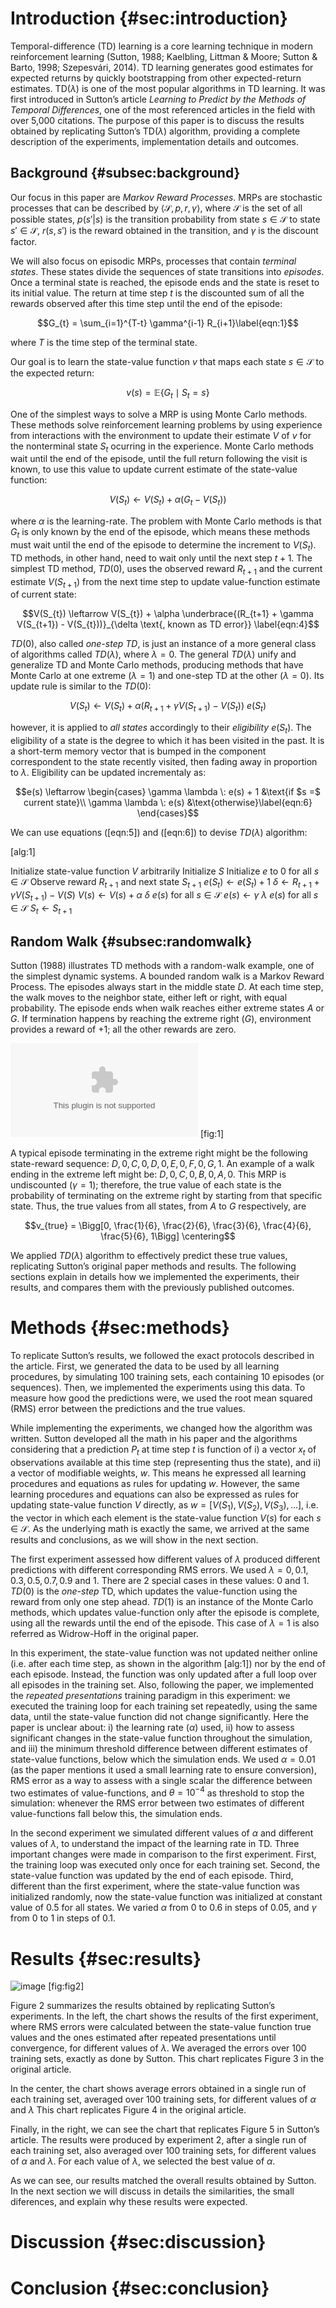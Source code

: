 Introduction {#sec:introduction}
============

Temporal-difference (TD) learning is a core learning technique in modern
reinforcement learning (Sutton, 1988; Kaelbling, Littman & Moore; Sutton
& Barto, 1998; Szepesvári, 2014). TD learning generates good estimates
for expected returns by quickly bootstrapping from other expected-return
estimates. TD($\lambda$) is one of the most popular algorithms in TD
learning. It was first introduced in Sutton’s article *Learning to
Predict by the Methods of Temporal Differences*, one of the most
referenced articles in the field with over 5,000 citations. The purpose
of this paper is to discuss the results obtained by replicating Sutton’s
TD($\lambda$) algorithm, providing a complete description of the
experiments, implementation details and outcomes.

Background {#subsec:background}
----------

Our focus in this paper are *Markov Reward Processes*. MRPs are
stochastic processes that can be described by
$\langle\mathcal{S}, p, r, \gamma\rangle$, where $\mathcal{S}$ is the
set of all possible states, $p(s'|s)$ is the transition probability from
state $s \in \mathcal{S}$ to state $s' \in \mathcal{S}$, $r(s, s')$ is
the reward obtained in the transition, and $\gamma$ is the discount
factor.

We will also focus on episodic MRPs, processes that contain *terminal
states*. These states divide the sequences of state transitions into
*episodes*. Once a terminal state is reached, the episode ends and the
state is reset to its initial value. The return at time step $t$ is the
discounted sum of all the rewards observed after this time step until
the end of the episode:

$$G_{t} = \sum_{i=1}^{T-t} \gamma^{i-1} R_{i+1}\label{eqn:1}$$

where *T* is the time step of the terminal state.

Our goal is to learn the state-value function $v$ that maps each state
$s \in \mathcal{S}$ to the expected return:

$$v(s) = \mathbb{E}\{G_{t} \mid S_{t} = s\}\label{eqn:2}$$

One of the simplest ways to solve a MRP is using Monte Carlo methods.
These methods solve reinforcement learning problems by using experience
from interactions with the environment to update their estimate $V$ of
$v$ for the nonterminal state $S_{t}$ ocurring in the experience. Monte
Carlo methods wait until the end of the episode, until the full return
following the visit is known, to use this value to update current
estimate of the state-value function:

$$V(S_{t}) \leftarrow V(S_{t}) + \alpha(G_{t} - V(S_{t}))\label{eqn:3}$$

where $\alpha$ is the learning-rate. The problem with Monte Carlo
methods is that $G_{t}$ is only known by the end of the episode, which
means these methods must wait until the end of the episode to determine
the increment to $V(S_{t})$. TD methods, in other hand, need to wait
only until the next step $t + 1$. The simplest TD method, $TD(0)$, uses
the observed reward $R_{t+1}$ and the current estimate $V(S_{t+1})$ from
the next time step to update value-function estimate of current state:

$$V(S_{t}) \leftarrow V(S_{t}) + \alpha \underbrace{(R_{t+1} + \gamma V(S_{t+1}) - V(S_{t}))}_{\delta \text{, known as TD error}} \label{eqn:4}$$

$TD(0)$, also called *one-step TD*, is just an instance of a more
general class of algorithms called $TD(\lambda)$, where $\lambda = 0$.
The general $TD(\lambda)$ unify and generalize TD and Monte Carlo
methods, producing methods that have Monte Carlo at one extreme
($\lambda = 1$) and one-step TD at the other ($\lambda = 0$). Its update
rule is similar to the $TD(0)$:

$$V(S_{t}) \leftarrow V(S_{t}) + \alpha (R_{t+1} + \gamma V(S_{t+1}) - V(S_{t})) \: e(S_{t})\label{eqn:5}$$

however, it is applied to *all states* accordingly to their
*eligibility* $e(S_{t})$. The eligibility of a state is the degree to
which it has been visited in the past. It is a short-term memory vector
that is bumped in the component correspondent to the state recently
visited, then fading away in proportion to $\lambda$. Eligibility can be
updated incrementaly as:

$$e(s) \leftarrow \begin{cases}
                            \gamma \lambda \: e(s) + 1 &\text{if $s =$ current state}\\
                            \gamma \lambda \: e(s) &\text{otherwise}\label{eqn:6}
    \end{cases}$$

We can use equations ([eqn:5]) and ([eqn:6]) to devise $TD(\lambda)$
algorithm:

[alg:1]

Initialize state-value function $V$ arbitrarily Initialize $S$
Initialize $e$ to $0$ for all $s \in \mathcal{S}$ Observe reward
$R_{t+1}$ and next state $S_{t+1}$ $e(S_{t}) \gets e(S_{t}) + 1$
$\delta \gets R_{t+1} + \gamma V(S_{t+1}) - V(S)$
$V(s) \gets V(s) + \alpha \: \delta \: e(s)$ for all $s \in \mathcal{S}$
$e(s) \gets \gamma \: \lambda \: e(s)$ for all $s \in \mathcal{S}$
$S_{t} \gets S_{t+1}$

Random Walk {#subsec:randomwalk}
-----------

Sutton (1988) illustrates TD methods with a random-walk example, one of
the simplest dynamic systems. A bounded random walk is a Markov Reward
Process. The episodes always start in the middle state $D$. At each time
step, the walk moves to the neighbor state, either left or right, with
equal probability. The episode ends when walk reaches either extreme
states $A$ or $G$. If termination happens by reaching the extreme right
($G$), environment provides a reward of +1; all the other rewards are
zero.

![image](./images/random_walk.eps) [fig:1]

A typical episode terminating in the extreme right might be the
following state-reward sequence: $D, 0, C, 0, D, 0, E, 0, F, 0, G, 1$.
An example of a walk ending in the extreme left might be:
$D, 0, C, 0, B, 0, A, 0$. This MRP is undiscounted ($\gamma = 1$);
therefore, the true value of each state is the probability of
terminating on the extreme right by starting from that specific state.
Thus, the true values from all states, from $A$ to $G$ respectively, are

$$v_{true} = \Bigg[0, \frac{1}{6}, \frac{2}{6}, \frac{3}{6}, \frac{4}{6}, \frac{5}{6}, 1\Bigg]
    \centering$$

We applied $TD(\lambda)$ algorithm to effectively predict these true
values, replicating Sutton’s original paper methods and results. The
following sections explain in details how we implemented the
experiments, their results, and compares them with the previously
published outcomes.

Methods {#sec:methods}
=======

To replicate Sutton’s results, we followed the exact protocols described
in the article. First, we generated the data to be used by all learning
procedures, by simulating 100 training sets, each containing 10 episodes
(or sequences). Then, we implemented the experiments using this data. To
measure how good the predictions were, we used the root mean squared
(RMS) error between the predictions and the true values.

While implementing the experiments, we changed how the algorithm was
written. Sutton developed all the math in his paper and the algorithms
considering that a prediction $P_{t}$ at time step $t$ is function of i)
a vector $x_{t}$ of observations available at this time step
(representing thus the state), and ii) a vector of modifiable weights,
$w$. This means he expressed all learning procedures and equations as
rules for updating $w$. However, the same learning procedures and
equations can also be expressed as rules for updating state-value
function $V$ directly, as $w = [V(S_{1}), V(S_{2}), V(S_{3}), ...]$,
i.e. the vector in which each element is the state-value function $V(s)$
for each $s \in \mathcal{S}$. As the underlying math is exactly the
same, we arrived at the same results and conclusions, as we will show in
the next section.

The first experiment assessed how different values of $\lambda$ produced
different predictions with different corresponding RMS errors. We used
$\lambda = 0, 0.1, 0.3, 0.5, 0.7, 0.9$ and $1$. There are 2 special
cases in these values: 0 and 1. $TD(0)$ is the *one-step* TD, which
updates the value-function using the reward from only one step ahead.
$TD(1)$ is an instance of the Monte Carlo methods, which updates
value-function only after the episode is complete, using all the rewards
until the end of the episode. This case of $\lambda = 1$ is also
referred as Widrow-Hoff in the original paper.

In this experiment, the state-value function was not updated neither
online (i.e. after each time step, as shown in the algorithm [alg:1])
nor by the end of each episode. Instead, the function was only updated
after a full loop over all episodes in the training set. Also, following
the paper, we implemented the *repeated presentations* training paradigm
in this experiment: we executed the training loop for each training set
repeatedly, using the same data, until the state-value function did not
change significantly. Here the paper is unclear about: i) the learning
rate ($\alpha$) used, ii) how to assess significant changes in the
state-value function throughout the simulation, and iii) the minimum
threshold difference between different estimates of state-value
functions, below which the simulation ends. We used $\alpha = 0.01$ (as
the paper mentions it used a small learning rate to ensure conversion),
RMS error as a way to assess with a single scalar the difference between
two estimates of value-functions, and $\theta = 10^{-4}$ as threshold to
stop the simulation: whenever the RMS error between two estimates of
different value-functions fall below this, the simulation ends.

In the second experiment we simulated different values of $\alpha$ and
different values of $\lambda$, to understand the impact of the learning
rate in TD. Three important changes were made in comparison to the first
experiment. First, the training loop was executed only once for each
training set. Second, the state-value function was updated by the end of
each episode. Third, different than the first experiment, where the
state-value function was initialized randomly, now the state-value
function was initialized at constant value of $0.5$ for all states. We
varied $\alpha$ from $0$ to $0.6$ in steps of $0.05$, and $\gamma$ from
$0$ to $1$ in steps of $0.1$.

Results {#sec:results}
=======

![image](./images/figure.png) [fig:fig2]

Figure 2 summarizes the results obtained by replicating Sutton’s
experiments. In the left, the chart shows the results of the first
experiment, where RMS errors were calculated between the state-value
function true values and the ones estimated after repeated presentations
until convergence, for different values of $\lambda$. We averaged the
errors over 100 training sets, exactly as done by Sutton. This chart
replicates Figure 3 in the original article.

In the center, the chart shows average errors obtained in a single run
of each training set, averaged over 100 training sets, for different
values of $\alpha$ and $\lambda$ This chart replicates Figure 4 in the
original article.

Finally, in the right, we can see the chart that replicates Figure 5 in
Sutton’s article. The results were produced by experiment 2, after a
single run of each training set, also averaged over 100 training sets,
for different values of $\alpha$ and $\lambda$. For each value of
$\lambda$, we selected the best value of $\alpha$.

As we can see, our results matched the overall results obtained by
Sutton. In the next section we will discuss in details the similarities,
the small diferences, and explain why these results were expected.

Discussion {#sec:discussion}
==========

Conclusion {#sec:conclusion}
==========
